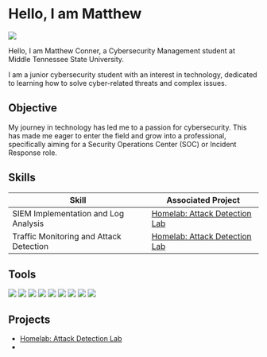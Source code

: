 # Hello, I am Matthew
<a href="https://www.linkedin.com/in/matthew-conner-4ab448282/"><img src="https://img.shields.io/badge/-LinkedIn-0072b1?&style=for-the-badge&logo=linkedin&logoColor=white" /></a>

Hello, I am Matthew Conner, a Cybersecurity Management student at Middle Tennessee State University.

I am a junior cybersecurity student with an interest in technology, dedicated to learning how to solve cyber-related threats and complex issues.

## Objective
 

My journey in technology has led me to a passion for cybersecurity. This has made me eager to enter the field and grow into a professional, specifically aiming for a Security Operations Center (SOC) or Incident Response role.



## Skills   
| Skill                                         | Associated Project         |
|-----------------------------------------------|----------------------------|
| SIEM Implementation and Log Analysis          | <a href="https://github.com/mconner50/Homelab-Attack-Detection">Homelab: Attack Detection Lab</a>|
| Traffic Monitoring and Attack Detection       | <a href="https://github.com/mconner50/Homelab-Attack-Detection">Homelab: Attack Detection Lab</a>|

         
## Tools
<div>
    <img src="https://img.shields.io/badge/replit-667881?style=for-the-badge&logo=replit&logoColor=white" />
    <img src="https://img.shields.io/badge/-Splunk-000000?&style=for-the-badge&logo=Splunk&logoColor=white" />
    <img src="https://img.shields.io/badge/Elastic_Search-005571?style=for-the-badge&logo=elasticsearch&logoColor=white" />
    <img src="https://img.shields.io/badge/Kali_Linux-557C94?style=for-the-badge&logo=kali-linux&logoColor=white" />
    <img src="https://img.shields.io/badge/Ubuntu-E95420?style=for-the-badge&logo=ubuntu&logoColor=white" />
    <img src="https://img.shields.io/badge/Windows-0078D6?style=for-the-badge&logo=windows&logoColor=white" />
    <img src="https://img.shields.io/badge/VirtualBox-21416b?style=for-the-badge&logo=VirtualBox&logoColor=white" />
    <img src="https://img.shields.io/badge/Docker-2CA5E0?style=for-the-badge&logo=docker&logoColor=white" />
    <img src="https://img.shields.io/badge/metasploit-2596CD?style=for-the-badge&logo=metasploit&logoColor=white" />
 
</div>



## Projects
- <a href="https://github.com/mconner50/Homelab-Attack-Detection">Homelab: Attack Detection Lab</a>
- 
